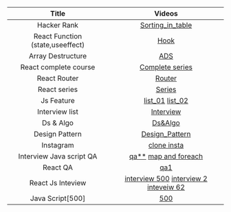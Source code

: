 
Title |  Videos |
| :---:   | :-: |
Hacker Rank| [Sorting_in_table](https://www.youtube.com/watch?v=W3PlAYIW8a8&list=PL5Kqb3gUj-4YGkIf0qrM4l6mKRs1fGeeY&index=74) 
React Function (state,useeffect)| [Hook](https://www.youtube.com/watch?v=ApIiM8pL-kI&list=PL5Kqb3gUj-4YGkIf0qrM4l6mKRs1fGeeY&index=78)
Array Destructure | [ADS](https://www.youtube.com/watch?v=NIq3qLaHCIs&list=PL5Kqb3gUj-4YGkIf0qrM4l6mKRs1fGeeY&index=19)
React complete course| [Complete series](https://www.youtube.com/watch?v=TjnWtDWFZFc&list=PL5Kqb3gUj-4YGkIf0qrM4l6mKRs1fGeeY&index=36)
React Router | [Router](https://www.youtube.com/watch?v=2S_M6NUI9GA&list=PL5Kqb3gUj-4YGkIf0qrM4l6mKRs1fGeeY&index=85&t=200s)
React series | [Series](https://www.youtube.com/playlist?list=PL7pEw9n3GkoVAqCMVTz2mKthyWr-svpQJ)
Js Feature | [list_01](https://www.youtube.com/playlist?list=PL7pEw9n3GkoWQh_LcP6Aa0YDqnGcMZwbi) [list_02](https://www.youtube.com/playlist?list=PL7pEw9n3GkoXWLnTMjbbuY0pSzDF4q3d1)
Interview list | [Interview](https://www.youtube.com/playlist?list=PL7pEw9n3GkoUZqnNQEVbLfTTVBIWBxXg9)
Ds & Algo | [Ds&Algo](https://www.youtube.com/playlist?list=PL7pEw9n3GkoWJcepB1U9OaOKMXPJTroZ-)
Design Pattern | [Design_Pattern](https://www.youtube.com/watch?v=u4KS61As2iU&list=PL5Kqb3gUj-4YGkIf0qrM4l6mKRs1fGeeY&index=42)
Instagram | [clone insta](https://www.youtube.com/watch?v=AKeaaa8yAAk&list=PL5Kqb3gUj-4YGkIf0qrM4l6mKRs1fGeeY&index=88&t=2403s)
Interview Java script QA|[qa**](https://www.interviewbit.com/javascript-interview-questions/) [map and foreach](https://www.freecodecamp.org/news/4-main-differences-between-foreach-and-map/)
React QA|[qa1](https://vigowebs.medium.com/frequently-asked-react-js-interview-questions-and-answers-36f3dd99f486)
React Js Inteview|[interview 500](https://github.com/sudheerj/reactjs-interview-questions) [interview 2](https://www.edureka.co/blog/interview-questions/react-interview-questions/) [inteveiw 62](https://www.interviewbit.com/react-interview-questions/)
Java Script[500]|[500](https://github.com/sudheerj/javascript-interview-questions#what-is-memoization) 
